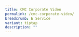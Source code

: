 ```yaml
---
title: CMC Corporate Video
permalink: /cmc-corporate-video/
breadcrumb: E Service
variant: tiptap
description: ""
---
```

